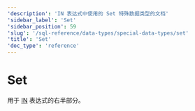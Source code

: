 ```yaml
---
'description': 'IN 表达式中使用的 Set 特殊数据类型的文档'
'sidebar_label': 'Set'
'sidebar_position': 59
'slug': '/sql-reference/data-types/special-data-types/set'
'title': 'Set'
'doc_type': 'reference'
---
```



# Set

用于 [IN](/sql-reference/operators/in) 表达式的右半部分。
